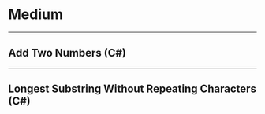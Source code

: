 # Medium

---

## Add Two Numbers (C#)



---

## Longest Substring Without Repeating Characters (C#)